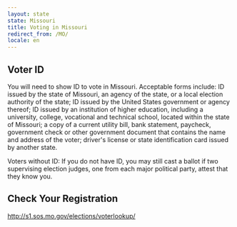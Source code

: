 ```yaml
---
layout: state
state: Missouri
title: Voting in Missouri
redirect_from: /MO/
locale: en
---
```


## Voter ID

You will need to show ID to vote in Missouri. Acceptable forms include: ID issued by the state of Missouri, an agency of the state, or a local election authority of the state; ID issued by the United States government or agency thereof; ID issued by an institution of higher education, including a university, college, vocational and technical school, located within the state of Missouri; a copy of a current utility bill, bank statement, paycheck, government check or other government document that contains the name and address of the voter; driver's license or state identification card issued by another state.

Voters without ID: If you do not have ID, you may still cast a ballot if two supervising election judges, one from each major political party, attest that they know you.

## Check Your Registration

<http://s1.sos.mo.gov/elections/voterlookup/>
